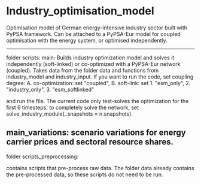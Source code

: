 # Industry_optimisation_model
Optimisation model of German energy-intensive industry sector built with PyPSA framework. Can be attached to a PyPSA-Eur model for coupled optimisation with the energy system, or optimised independently. 

----------------
folder scripts:
main: Builds industry optimization model and solves it independently (soft-linked) or co-optimized with a PyPSA-Eur network (coupled). Takes data from the folder data and functions from industry_model and industry_input. If you want to run the code, set coupling degree: 
A. co-optimization: set "coupled", 
B. soft-link: set 1. "esm_only", 
                  2. "industry_only", 
                  3. "esm_softlinked"

and run the file. The current code only test-solves the optimization for the first 6 timesteps; to completely solve the network, set solve_industry_module(..snapshots = n.snapshots).

main_variations: scenario variations for energy carrier prices and sectoral resource shares.
---------------------------
folder scripts_preprocessing: 

contains scripts that pre-process raw data. The folder data already contains the pre-processed data, so these scripts do not need to be run. 
